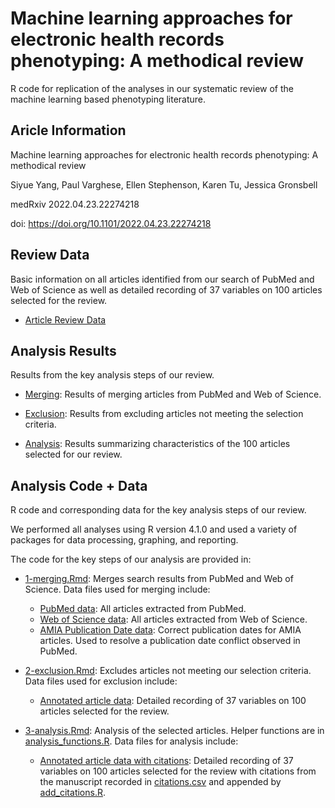 # Machine learning approaches for electronic health records phenotyping: A methodical review

R code for replication of the analyses in our systematic review of the machine learning based phenotyping literature.  

## Aricle Information

Machine learning approaches for electronic health records phenotyping: A methodical review

Siyue Yang, Paul Varghese, Ellen Stephenson, Karen Tu, Jessica Gronsbell

medRxiv 2022.04.23.22274218

doi: https://doi.org/10.1101/2022.04.23.22274218

## Review Data

Basic information on all articles identified from our search of PubMed and Web of Science as well as detailed recording of 37 variables on 100 articles selected for the review.

- [Article Review Data]()

## Analysis Results

Results from the key analysis steps of our review.

- [Merging](https://github.com/jlgrons/ML-Phenotyping-Review-2022/blob/main/Reports/1-merging.pdf): Results of merging articles from PubMed and Web of Science. 

- [Exclusion](https://github.com/jlgrons/ML-Phenotyping-Review-2022/blob/main/Reports/2-exclusion.pdf): Results from excluding articles not meeting the selection criteria.

- [Analysis](https://github.com/jlgrons/ML-Phenotyping-Review-2022/blob/main/Reports/3-analysis.pdf): Results summarizing characteristics of the 100 articles selected for our review.

## Analysis Code + Data

R code and corresponding data for the key analysis steps of our review.

We performed all analyses using R version 4.1.0 and used a variety of packages for data processing, graphing, and reporting.

The code for the key steps of our analysis are provided in:

- [1-merging.Rmd](https://github.com/jlgrons/ML-Phenotyping-Review-2022/blob/main/R%20code/1-merging.Rmd): Merges search results from PubMed and Web of Science. Data files used for merging include:
  - [PubMed data](https://github.com/jlgrons/ML-Phenotyping-Review-2022/blob/main/Data/pubmed20220414.csv): All articles extracted from PubMed.  
  - [Web of Science data](https://github.com/jlgrons/ML-Phenotyping-Review-2022/blob/main/Data/webofscience20220414.csv): All articles extracted from Web of Science.
  - [AMIA Publication Date data](https://github.com/jlgrons/ML-Phenotyping-Review-2022/blob/main/Data/amia20220414.csv): Correct publication dates for AMIA articles.  Used to resolve a publication date conflict observed in PubMed.

- [2-exclusion.Rmd](https://github.com/jlgrons/ML-Phenotyping-Review-2022/blob/main/R%20code/2-exclusion.Rmd): Excludes articles not meeting our selection criteria. Data files used for exclusion include:
  - [Annotated article data](https://github.com/jlgrons/ML-Phenotyping-Review-2022/blob/main/Data/annotations050822.csv): Detailed recording of 37 variables on 100 articles selected for the review.

- [3-analysis.Rmd](https://github.com/jlgrons/ML-Phenotyping-Review-2022/blob/main/R%20code/3-analysis.Rmd): Analysis of the selected articles.  Helper functions are in [analysis_functions.R](https://github.com/jlgrons/ML-Phenotyping-Review-2022/blob/main/R%20code/analysis_functions.R).  Data files for analysis include:
  - [Annotated article data with citations](https://github.com/jlgrons/ML-Phenotyping-Review-2022/blob/main/Data/annotations050822.csv): Detailed recording of 37 variables on 100 articles selected for the review with citations from the manuscript recorded in [citations.csv](https://github.com/jlgrons/ML-Phenotyping-Review-2022/blob/main/Data/annotations050822.csv) and appended by [add_citations.R]().  
